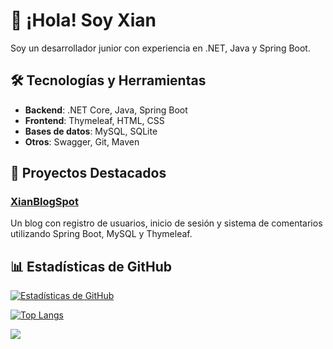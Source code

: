 # 👋 ¡Hola! Soy Xian
Soy un desarrollador junior con experiencia en .NET, Java y Spring Boot.

## 🛠 Tecnologías y Herramientas
- **Backend**: .NET Core, Java, Spring Boot
- **Frontend**: Thymeleaf, HTML, CSS
- **Bases de datos**: MySQL, SQLite
- **Otros**: Swagger, Git, Maven

## 🚀 Proyectos Destacados
### [XianBlogSpot](https://github.com/xianDT01/XianBlogSpot)
Un blog con registro de usuarios, inicio de sesión y sistema de comentarios utilizando Spring Boot, MySQL y Thymeleaf.

## 📊 Estadísticas de GitHub
[![Estadísticas de GitHub](https://github-readme-stats.vercel.app/api?username=xianDT01&show_icons=true&theme=radical)](https://github.com/anuraghazra/github-readme-stats)

[![Top Langs](https://github-readme-stats.vercel.app/api/top-langs/?username=xianDT01&layout=compact&theme=radical)](https://github.com/anuraghazra/github-readme-stats)

![](https://komarev.com/ghpvc/?username=xianDT01&color=blueviolet)
